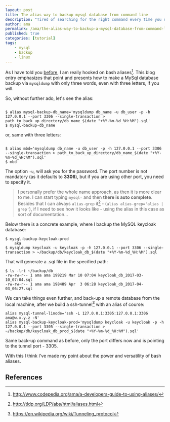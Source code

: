```yaml
---
layout: post
title: The alias way to backup mysql database from command line
description: "Tired of searching for the right command every time you need to back up a MySql database via mysqldump. Well make an alias out of it, and it should work for a while."
author: ama
permalink: /ama/the-alias-way-to-backup-a-mysql-database-from-command-line
published: true
categories: [tutorial]
tags:
    - mysql
    - backup
    - linux
---
```


As I have told you [before](http://www.codepedia.org/ama/a-developers-guide-to-using-aliases/), I am really hooked on bash aliases[^2].
 This blog entry emphasizes that point and presents how to make a MySql database backup via `mysqldump` with only three words, even with three letters, if you will.

[^1]: <http://tldp.org/LDP/abs/html/aliases.html>
[^2]: <http://www.codepedia.org/ama/a-developers-guide-to-using-aliases/>

So, without further ado, let's see the alias:

```

$ alias mysql-backup-db_name='mysqldump db_name -u db_user -p -h 127.0.0.1 --port 3306 --single-transaction > path_to_back_up_directory/db_name_$(date "+%Y-%m-%d_%H:%M").sql'
$ mysql-backup-db_name
```

or, same with three letters:

```

$ alias mbd='mysqldump db_name -u db_user -p -h 127.0.0.1 --port 3306 --single-transaction > path_to_back_up_directory/db_name_$(date "+%Y-%m-%d_%H:%M").sql'
$ mbd
```

<!--more-->

The option `-u`, will ask you for the password. The port number is not mandatory (as it defaults to **3306**), but if you are using other port, you need to specify it.

> I personally prefer the whole name approach, as then it is more clear to me. I can start typing `mysql-` and then **there is auto complete**. Besides that I can always `alias-grep` it[^1] - (`alias alias-grep='alias | grep'`),
 if I need to see how it looks like - using the alias in this case as sort of documentation...

Below there is a concrete example, where I backup the MySQL keycloak database:

```
$ mysql-backup-keycloak-prod
    aka
$ mysqldump keycloak -u keycloak -p -h 127.0.0.1 --port 3306 --single-transaction > ~/backup/db/keycloak_db_$(date "+%Y-%m-%d_%H:%M").sql
```

That will generate a _.sql_ file in the specified path:

```
$ ls -lrt ~/backup/db
-rw-rw-r-- 1 ama ama 199219 Mar 10 07:04 keycloak_db_2017-03-10_07:04.sql
-rw-rw-r-- 1 ama ama 198489 Apr  3 06:28 keycloak_db_2017-04-03_06:27.sql
```

We can take things even further, and back-up a remote database from the local machine, after we build a ssh-tunnel[^3] with an alias of course:

```
alias mysql-tunnel-linode='ssh -L 127.0.0.1:3305:127.0.0.1:3306 ama@w.x.y.z -N'
alias mysql-backup-keycloak-prod='mysqldump keycloak -u keycloak -p -h 127.0.0.1 --port 3305 --single-transaction > ~/backup/db/keycloak_db_prod_$(date "+%Y-%m-%d_%H:%M").sql'
```

Same back-up command as before, only the port differs now and is pointing to the tunnel port - 3305.

With this I think I've made my point about the power and versatility of bash aliases.


[^3]: <https://en.wikipedia.org/wiki/Tunneling_protocol>

## References
